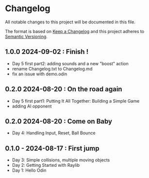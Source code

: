 # Changelog

All notable changes to this project will be documented in this file.

The format is based on [Keep a Changelog](http://keepachangelog.com/en/1.1.0/)
and this project adheres to
[Semantic Versioning](http://semver.org/spec/v2.0.0.html).

## 1.0.0 2024-09-02 : Finish !

- Day 5 first part2: adding sounds and a new "boost" action
- rename Changelog.txt to Changelog.md
- fix an issue with demo.odin

## 0.2.0 2024-08-20 : On the road again

- Day 5 first part1: Putting It All Together: Building a Simple Game
- adding AI opponent

## 0.2.0 2024-08-20 : Come on Baby

- Day 4: Handling Input, Reset, Ball Bounce

## 0.1.0 - 2024-08-17 : First jump

- Day 3: Simple collisions, multiple moving objects
- Day 2: Getting Started with Raylib
- Day 1: Hello Odin
